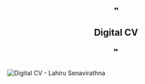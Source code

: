 <center>⏪<h2>Digital CV</h2>⏩</center>
<br>

![Digital CV - Lahiru Senavirathna](https://github.com/SE-LAPS/MY-PORTFOLIO/assets/87580847/0fa4c88a-2a23-4de3-b09d-ca05e6a685fb)
